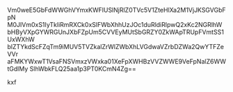 Vm0weE5GbFdWWGhVYmxKWFlUSlNjRlZ0TVc5V1ZteHlXa2M1VjJKSGVGbFpN
M0JIVm0xS1IyTkliRmRXCk0xSlFWbXhhUzJOc1duRldiRlpwQ2xKc2NGRlhW
bHByVXpGYWRGUnJXbFZpUm5CVVEyMUtSbGRZY0ZkWApTRUpFVmtSS1UxWXhW
blZTYkdScFZqTm9iMUV5TVZkalZrWlZWbXhLVGdwaVZrbDZWa2QwYTFZeVVr
aFMKYWxwT1VsaFNSVmxzVWxka01XeFpXWHBzVVZWWE9VeFpNalZ6WWtGdlMy
SlhWbkFLQ25aa1p3PT0KCmN4Zg==

kxf